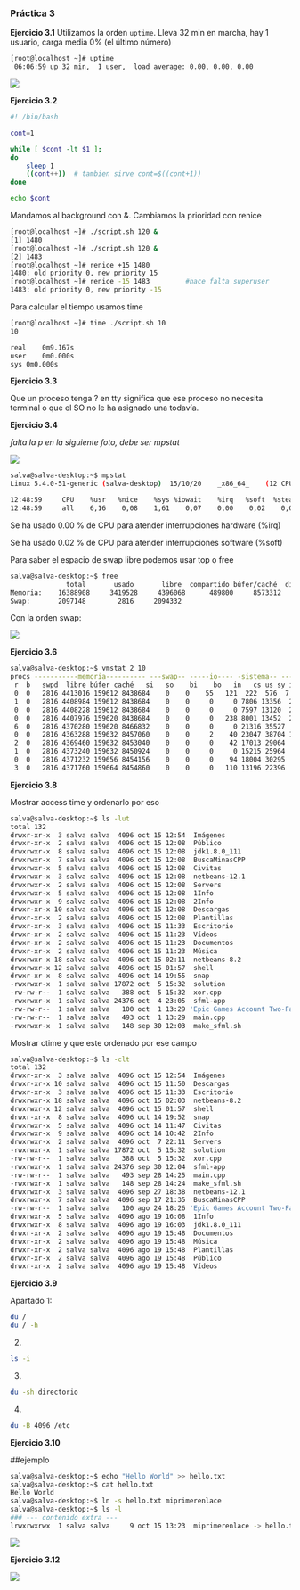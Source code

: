 ### Práctica 3

**Ejercicio 3.1**
Utilizamos la orden `uptime`. Lleva 32 min en marcha, hay 1 usuario, carga media 0% (el último número)

```bash
[root@localhost ~]# uptime    
 06:06:59 up 32 min,  1 user,  load average: 0.00, 0.00, 0.00
```

![](/home/salva/2Info/SO/Practicas/Practica3/uptime.png)

**Ejercicio 3.2**

```bash
#! /bin/bash

cont=1

while [ $cont -lt $1 ];
do
	sleep 1
	((cont++))	# tambien sirve cont=$((cont+1))
done

echo $cont
```

Mandamos al background con &. Cambiamos la prioridad con renice

```bash
[root@localhost ~]# ./script.sh 120 & 
[1] 1480
[root@localhost ~]# ./script.sh 120 & 
[2] 1483
[root@localhost ~]# renice +15 1480 
1480: old priority 0, new priority 15
[root@localhost ~]# renice -15 1483			#hace falta superuser
1483: old priority 0, new priority -15

```

Para calcular el tiempo usamos time

```bash
[root@localhost ~]# time ./script.sh 10
10

real	0m9.167s
user	0m0.000s
sys	0m0.000s
```

**Ejercicio 3.3**

Que un proceso tenga ? en tty significa que ese proceso no necesita terminal o que el SO no le ha asignado una todavía.

**Ejercicio 3.4**

*falta la p en la siguiente foto, debe ser mpstat*

![](/home/salva/2Info/SO/Practicas/Practica3/mpstat.png)

```bash	
salva@salva-desktop:~$ mpstat
Linux 5.4.0-51-generic (salva-desktop) 	15/10/20 	_x86_64_	(12 CPU)

12:48:59     CPU    %usr   %nice    %sys %iowait    %irq   %soft  %steal  %guest  %gnice   %idle
12:48:59     all    6,16    0,08    1,61    0,07    0,00    0,02    0,00    0,27    0,00   91,80

```

Se ha usado 0.00 % de CPU para atender interrupciones hardware (%irq)

Se ha usado 0.02 % de CPU para atender interrupciones software (%soft)

Para saber el espacio de swap libre podemos usar top o free

```bash
salva@salva-desktop:~$ free
              total       usado       libre  compartido búfer/caché  disponible
Memoria:    16388908     3419528     4396068      489800     8573312    12153432
Swap:       2097148        2816     2094332
```

Con la orden swap:

![](/home/salva/2Info/SO/Practicas/Practica3/swap_htop.png)

**Ejercicio 3.6**

```bash
salva@salva-desktop:~$ vmstat 2 10
procs -----------memoria---------- ---swap-- -----io---- -sistema-- ------cpu-----
 r  b   swpd  libre búfer caché   si   so    bi    bo   in   cs us sy id wa st
 0  0   2816 4413016 159612 8438684    0    0    55   121  222  576  7  2 92  0  0
 1  0   2816 4408984 159612 8438684    0    0     0     0 7806 13356  2  1 97  0  0
 0  0   2816 4408228 159612 8438684    0    0     0     0 7597 13120  2  0 98  0  0
 0  0   2816 4407976 159620 8438684    0    0     0   238 8001 13452  2  0 98  0  0
 6  0   2816 4370280 159620 8466832    0    0     0     0 21316 35527  9  2 89  0  0
 0  0   2816 4363288 159632 8457060    0    0     2    40 23047 38704 10  2 88  0  0
 2  0   2816 4369460 159632 8453040    0    0     0    42 17013 29064  8  1 91  0  0
 1  0   2816 4373240 159632 8450924    0    0     0     0 15215 25964  8  1 91  0  0
 0  0   2816 4371232 159656 8454156    0    0     0    94 18004 30295  7  1 91  0  0
 3  0   2816 4371760 159664 8454860    0    0     0   110 13196 22396  6  1 93  0  0

```

**Ejercicio 3.8**

Mostrar access time y ordenarlo por eso

```bash
salva@salva-desktop:~$ ls -lut
total 132
drwxr-xr-x  3 salva salva  4096 oct 15 12:54  Imágenes
drwxr-xr-x  2 salva salva  4096 oct 15 12:08  Público
drwxrwxr-x  8 salva salva  4096 oct 15 12:08  jdk1.8.0_111
drwxrwxr-x  7 salva salva  4096 oct 15 12:08  BuscaMinasCPP
drwxrwxr-x  5 salva salva  4096 oct 15 12:08  Civitas
drwxrwxr-x  3 salva salva  4096 oct 15 12:08  netbeans-12.1
drwxrwxr-x  2 salva salva  4096 oct 15 12:08  Servers
drwxrwxr-x  5 salva salva  4096 oct 15 12:08  1Info
drwxrwxr-x  9 salva salva  4096 oct 15 12:08  2Info
drwxr-xr-x 10 salva salva  4096 oct 15 12:08  Descargas
drwxr-xr-x  2 salva salva  4096 oct 15 12:08  Plantillas
drwxr-xr-x  3 salva salva  4096 oct 15 11:33  Escritorio
drwxr-xr-x  2 salva salva  4096 oct 15 11:23  Vídeos
drwxr-xr-x  2 salva salva  4096 oct 15 11:23  Documentos
drwxr-xr-x  2 salva salva  4096 oct 15 11:23  Música
drwxrwxr-x 18 salva salva  4096 oct 15 02:11  netbeans-8.2
drwxrwxr-x 12 salva salva  4096 oct 15 01:57  shell
drwxr-xr-x  8 salva salva  4096 oct 14 19:55  snap
-rwxrwxr-x  1 salva salva 17872 oct  5 15:32  solution
-rw-rw-r--  1 salva salva   388 oct  5 15:32  xor.cpp
-rwxrwxr-x  1 salva salva 24376 oct  4 23:05  sfml-app
-rw-rw-r--  1 salva salva   100 oct  1 13:29 'Epic Games Account Two-Factor backup codes.txt'
-rw-rw-r--  1 salva salva   493 oct  1 13:29  main.cpp
-rwxrwxr-x  1 salva salva   148 sep 30 12:03  make_sfml.sh
```

Mostrar ctime y que este ordenado por ese campo

```bash
salva@salva-desktop:~$ ls -clt
total 132
drwxr-xr-x  3 salva salva  4096 oct 15 12:54  Imágenes
drwxr-xr-x 10 salva salva  4096 oct 15 11:50  Descargas
drwxr-xr-x  3 salva salva  4096 oct 15 11:33  Escritorio
drwxrwxr-x 18 salva salva  4096 oct 15 02:03  netbeans-8.2
drwxrwxr-x 12 salva salva  4096 oct 15 01:57  shell
drwxr-xr-x  8 salva salva  4096 oct 14 19:52  snap
drwxrwxr-x  5 salva salva  4096 oct 14 11:47  Civitas
drwxrwxr-x  9 salva salva  4096 oct 14 10:42  2Info
drwxrwxr-x  2 salva salva  4096 oct  7 22:11  Servers
-rwxrwxr-x  1 salva salva 17872 oct  5 15:32  solution
-rw-rw-r--  1 salva salva   388 oct  5 15:32  xor.cpp
-rwxrwxr-x  1 salva salva 24376 sep 30 12:04  sfml-app
-rw-rw-r--  1 salva salva   493 sep 28 14:25  main.cpp
-rwxrwxr-x  1 salva salva   148 sep 28 14:24  make_sfml.sh
drwxrwxr-x  3 salva salva  4096 sep 27 18:38  netbeans-12.1
drwxrwxr-x  7 salva salva  4096 sep 17 21:35  BuscaMinasCPP
-rw-rw-r--  1 salva salva   100 ago 24 18:26 'Epic Games Account Two-Factor backup codes.txt'
drwxrwxr-x  5 salva salva  4096 ago 19 16:08  1Info
drwxrwxr-x  8 salva salva  4096 ago 19 16:03  jdk1.8.0_111
drwxr-xr-x  2 salva salva  4096 ago 19 15:48  Documentos
drwxr-xr-x  2 salva salva  4096 ago 19 15:48  Música
drwxr-xr-x  2 salva salva  4096 ago 19 15:48  Plantillas
drwxr-xr-x  2 salva salva  4096 ago 19 15:48  Público
drwxr-xr-x  2 salva salva  4096 ago 19 15:48  Vídeos

```

**Ejercicio 3.9**

Apartado 1:

```bash
du / 
du / -h
```

2.

```bash
ls -i
```

3.

```bash
du -sh directorio
```

4.

```bash
du -B 4096 /etc
```

**Ejercicio 3.10**

##ejemplo

```bash
salva@salva-desktop:~$ echo "Hello World" >> hello.txt
salva@salva-desktop:~$ cat hello.txt 
Hello World
salva@salva-desktop:~$ ln -s hello.txt miprimerenlace
salva@salva-desktop:~$ ls -l
### --- contenido extra ---
lrwxrwxrwx  1 salva salva     9 oct 15 13:23  miprimerenlace -> hello.txt

```

![](/home/salva/2Info/SO/Practicas/Practica3/enlaces.jpeg)



**Ejercicio 3.12**

![](/home/salva/2Info/SO/Practicas/Practica3/mknod.png)